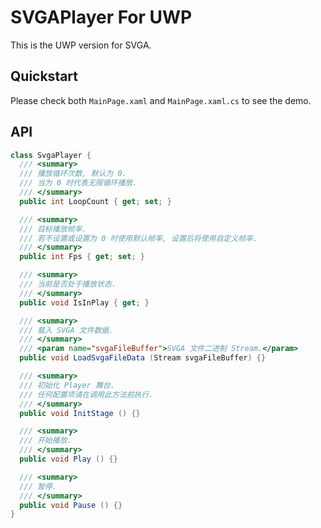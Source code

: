 # SVGAPlayer For UWP

This is the UWP version for SVGA.

## Quickstart

Please check both `MainPage.xaml` and `MainPage.xaml.cs` to see the demo.

## API

```c#
class SvgaPlayer {
  /// <summary>
  /// 播放循环次数, 默认为 0.
  /// 当为 0 时代表无限循环播放.
  /// </summary>
  public int LoopCount { get; set; }

  /// <summary>
  /// 目标播放帧率.
  /// 若不设置或设置为 0 时使用默认帧率, 设置后将使用自定义帧率.
  /// </summary>
  public int Fps { get; set; }

  /// <summary>
  /// 当前是否处于播放状态.
  /// </summary>
  public void IsInPlay { get; }

  /// <summary>
  /// 载入 SVGA 文件数据.
  /// </summary>
  /// <param name="svgaFileBuffer">SVGA 文件二进制 Stream.</param>
  public void LoadSvgaFileData (Stream svgaFileBuffer) {}

  /// <summary>
  /// 初始化 Player 舞台.
  /// 任何配置项请在调用此方法前执行.
  /// </summary>
  public void InitStage () {} 

  /// <summary>
  /// 开始播放.
  /// </summary>
  public void Play () {}

  /// <summary>
  /// 暂停.
  /// </summary>
  public void Pause () {}
}
```
